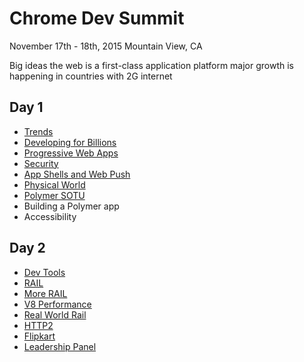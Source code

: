 # Chrome Dev Summit
November 17th - 18th, 2015
Mountain View, CA

Big ideas
the web is a first-class application platform
major growth is happening in countries with 2G internet

## Day 1

 * [Trends](day-1/1-trends.md)
 * [Developing for Billions](day-1/2-developing-for-billions.md)
 * [Progressive Web Apps](day-1/3-progressive-web-apps.md)
 * [Security](day-1/4-security.md)
 * [App Shells and Web Push](day-1/5-app-shells.md)
 * [Physical World](day-1/6-physical-world.md)
 * [Polymer SOTU](day-1/7-polymer.md)
 * Building a Polymer app
 * Accessibility
 
## Day 2
 * [Dev Tools](day-2/1-dev-tools.md)
 * [RAIL](day-2/2-rail.md)
 * [More RAIL](day-2/3-more-rail.md)
 * [V8 Performance](day-2/4-v8.md)
 * [Real World Rail](day-2/5-real-world-rail.md)
 * [HTTP2](day-2/6-http2.md)
 * [Flipkart](day-2/7-flipkart.md)
 * [Leadership Panel](day-2/8-leadership-panel.md)
 
